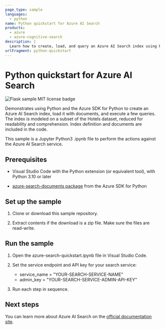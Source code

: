 ```yaml
---
page_type: sample
languages:
  - python
name: Python quickstart for Azure AI Search
products:
  - azure
  - azure-cognitive-search
description: |
  Learn how to create, load, and query an Azure AI Search index using Python.
urlFragment: python-quickstart
---
```


# Python quickstart for Azure AI Search

![Flask sample MIT license badge](https://img.shields.io/badge/license-MIT-green.svg)

Demonstrates using Python and the Azure SDK for Python to create an Azure AI Search index, load it with documents, and execute a few queries. The index is modeled on a subset of the Hotels dataset, reduced for readability and comprehension. Index definition and documents are included in the code.

This sample is a Jupyter Python3 .ipynb file to perform the actions against the Azure AI Search service.

## Prerequisites

* Visual Studio Code with the Python extension (or equivalent tool), with Python 3.10 or later

* [azure-search-documents package](https://pypi.org/project/azure-search-documents/) from the Azure SDK for Python

## Set up the sample

1. Clone or download this sample repository.

1. Extract contents if the download is a zip file. Make sure the files are read-write.

## Run the sample

1. Open the azure-search-quickstart.ipynb file in Visual Studio Code.

1. Set the service endpoint and API key for your search service:

   * service_name = "YOUR-SEARCH-SERVICE-NAME"
   * admin_key = "YOUR-SEARCH-SERVICE-ADMIN-API-KEY"

1. Run each step in sequence.

## Next steps

You can learn more about Azure AI Search on the [official documentation site](https://learn.microsoft.com/azure/search).
